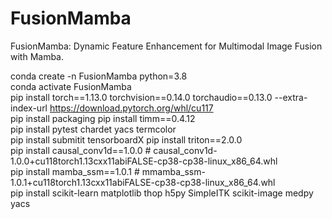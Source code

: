 # FusionMamba
FusionMamba: Dynamic Feature Enhancement for Multimodal Image Fusion with Mamba.  </br>

conda create -n FusionMamba python=3.8 </br>
conda activate FusionMamba  </br>
pip install torch==1.13.0 torchvision==0.14.0 torchaudio==0.13.0 --extra-index-url https://download.pytorch.org/whl/cu117  </br>
pip install packaging pip install timm==0.4.12  </br>
pip install pytest chardet yacs termcolor  </br>
pip install submitit tensorboardX pip install triton==2.0.0  </br>
pip install causal_conv1d==1.0.0 # causal_conv1d-1.0.0+cu118torch1.13cxx11abiFALSE-cp38-cp38-linux_x86_64.whl  </br>
pip install mamba_ssm==1.0.1 # mmamba_ssm-1.0.1+cu118torch1.13cxx11abiFALSE-cp38-cp38-linux_x86_64.whl  </br>
pip install scikit-learn matplotlib thop h5py SimpleITK scikit-image medpy yacs </br>
